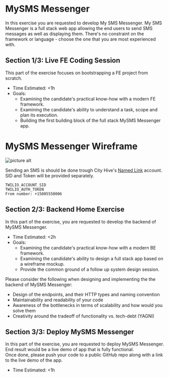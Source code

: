 # MySMS Messenger

In this exercise you are requested to develop My SMS Messenger.
My SMS Messenger is a full stack web app allowing the end users to send SMS messages as well as displaying them.
There's no constraint on the framework or language - choose the one that you are most experienced with.

## Section 1/3: Live FE Coding Session

This part of the exercise focuses on bootstrapping a FE project from scratch.

* Time Estimated: <1h
* Goals:
  * Examining the candidate's practical know-how with a modern FE framework.
  * Examining the candidate's ability to understand a task, scope and plan its execution.
  * Building the first building block of the full stack MySMS Messenger app.

# MySMS Messenger Wireframe
![picture alt](https://s3.us-west-2.amazonaws.com/assets.cityhive.net/MySMS-Messenger/mysmsmessengerwireframe.png "MySMS Messenger Wireframe")

Sending an SMS is should be done trough  City Hive's [Named Link](https://twilio.com/ "Twilio") account.
SID and Token will be provided separately.

```
TWILIO_ACCOUNT_SID
TWILIO_AUTH_TOKEN
From number: +15005550006
```

## Section 2/3: Backend Home Exercise 

In this part of the exercise, you are requested to develop the backend of MySMS Messenger.

* Time Estimated: <2h
* Goals:
  * Examining the candidate's practical know-how with a modern BE framework.
  * Examining the candidate's ability to design a full stack app based on a wireframe mockup.
  * Provide the common ground of a follow up system design session.

Please consider the following when designing and implementing the the backend of MySMS Messenger:
* Design of the endpoints, and their HTTP types and naming convention
* Maintainability and readability of your code
* Awareness of the bottlenecks in terms of scalability and how would you solve them
* Creativity around the tradeoff of functionality vs. tech-debt (YAGNI)

## Section 3/3: Deploy MySMS Messenger

In this part of the exercise, you are requested to deploy MySMS Messenger.
End result would be a live demo of app that is fully functional.\
Once done, please push your code to a public GitHub repo along with a link to the live demo of the app.

* Time Estimated: <1h